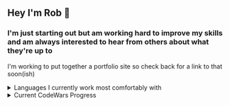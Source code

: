 ## Hey I'm **Rob** 👋

### I'm just starting out but am working hard to improve my skills and am always interested to hear from others about what they're up to
I'm working to put together a portfolio site so check back for a link to that soon(ish)

<details>
  <summary> Languages I currently work most comfortably with </summary>

| Rank |   Languages   |
|-----:|---------------|
|     1|    Python     |
|     2|     HTML      |
|     3|     CSS       |
|     4|     SQL       |
|     5|  JavaScript   |
  
</details>

<details>
  
  <summary> Current CodeWars Progress </summary>
<img src="https://www.codewars.com/users/r0bt0t/badges/large">

![Codewars](https://github.r2v.ch/codewars?user=r0bt0t)
  
</details>

